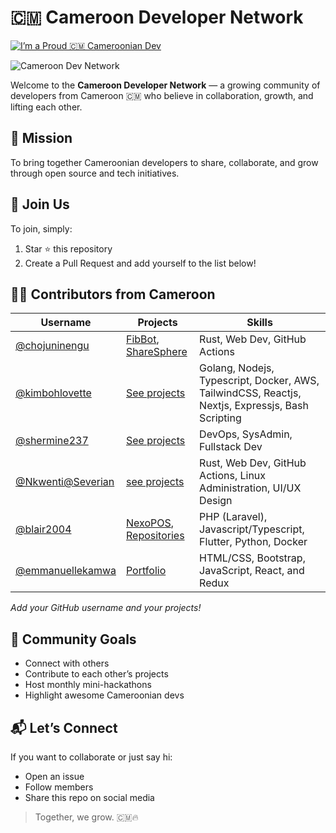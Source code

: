 # 🇨🇲 Cameroon Developer Network
[![I’m a Proud 🇨🇲 Cameroonian Dev](https://img.shields.io/badge/Cameroon-Dev-green)](https://github.com/chojuninengu/cameroon-developer-network)



![Cameroon Dev Network](https://img.shields.io/badge/Proud%20Cameroonian%20Dev-%F0%9F%87%A8%F0%9F%87%AC-green?style=for-the-badge)


Welcome to the **Cameroon Developer Network** — a growing community of developers from Cameroon 🇨🇲 who believe in collaboration, growth, and lifting each other.

## 🎯 Mission
To bring together Cameroonian developers to share, collaborate, and grow through open source and tech initiatives.

## 🤝 Join Us
To join, simply:
1. Star ⭐ this repository
2. Create a Pull Request and add yourself to the list below!

## 🧑‍💻 Contributors from Cameroon

| Username | Projects | Skills |
|----------|----------|--------|
| [@chojuninengu](https://github.com/chojuninengu) | [FibBot](https://github.com/chojuninengu/fibbot), [ShareSphere](https://github.com/chojuninengu/sharesphere) | Rust, Web Dev, GitHub Actions |
| [@kimbohlovette](https://github.com/kimbohlovette) | [See projects](https://kimbohlovette.vercel.app) | Golang, Nodejs, Typescript, Docker, AWS, TailwindCSS, Reactjs, Nextjs, Expressjs, Bash Scripting |
| [@shermine237](https://github.com/Shermine237) | [See projects](https://github.com/Shermine237?tab=repositories) | DevOps, SysAdmin, Fullstack Dev |
| [@Nkwenti@Severian](https://github.com/Nkwenti-Severian-Ndongtsop) | [see projects](https://nkwenti-severian-ndongtsop-a4rt-936t4g1ib.vercel.app) | Rust, Web Dev, GitHub Actions, Linux Administration, UI/UX Design |
| [@blair2004](https://github.com/blair2004) | [NexoPOS](https://github.com/blair2004/NexoPOS), [Repositories](https://github.com/Blair2004?tab=repositories) | PHP (Laravel), Javascript/Typescript, Flutter, Python, Docker |
| [@emmanuellekamwa](https://github.com/emmanuellekamwa) | [Portfolio](https://emmanuellekamwa.github.io/Portfolio/) | HTML/CSS, Bootstrap, JavaScript, React, and Redux |

_Add your GitHub username and your projects!_

## 📢 Community Goals
- Connect with others
- Contribute to each other’s projects
- Host monthly mini-hackathons
- Highlight awesome Cameroonian devs

## 📬 Let’s Connect
If you want to collaborate or just say hi:
- Open an issue
- Follow members
- Share this repo on social media

> Together, we grow. 🇨🇲🔥
